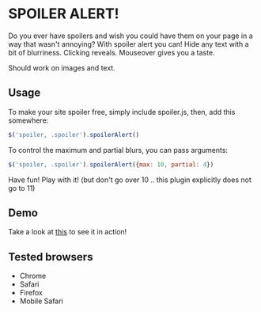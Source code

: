 # SPOILER ALERT!

Do you ever have spoilers and wish you could have them on your page in a way that wasn't annoying? With spoiler alert you can! Hide any text with a bit of blurriness. Clicking reveals. Mouseover gives you a taste.

Should work on images and text.

## Usage

To make your site spoiler free, simply include spoiler.js, then, add this somewhere:

```javascript
$('spoiler, .spoiler').spoilerAlert()
```

To control the maximum and partial blurs, you can pass arguments:

```javascript
$('spoiler, .spoiler').spoilerAlert({max: 10, partial: 4})
```

Have fun! Play with it! (but don't go over 10 .. this plugin explicitly does not go to 11)

## Demo

Take a look at [this](http://htmlpreview.github.com/?https://github.com/joshbuddy/spoiler-alert/blob/master/test.html) to see it in action!

## Tested browsers

* Chrome
* Safari
* Firefox
* Mobile Safari